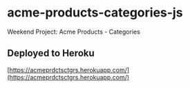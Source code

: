 # acme-products-categories-js
Weekend Project: Acme Products - Categories

## Deployed to Heroku
[https://acmeprdctsctgrs.herokuapp.com/](https://acmeprdctsctgrs.herokuapp.com/) 
